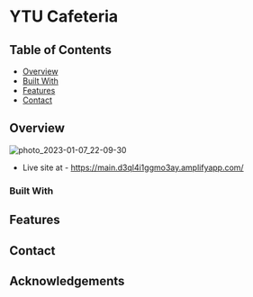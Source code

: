 # YTU Cafeteria

## Table of Contents

- [Overview](#overview)
- [Built With](#built-with)
- [Features](#features)
- [Contact](#contact)


## Overview

![photo_2023-01-07_22-09-30](https://user-images.githubusercontent.com/78092551/211158814-5e7226fa-4a4c-47c2-b028-67452cb6a25a.jpg) 
- Live site at - https://main.d3ql4i1ggmo3ay.amplifyapp.com/

<!-- TODO: Add a screenshot of the live project.
    1. Link to a 'live demo.'
    2. Describe your overall experience in a couple of sentences.
    3. List a few specific technical things that you learned or improved on.
    4. Share any other tips or guidance for others attempting this or something similar.
 -->
 
 

### Built With

<!-- TODO: List any MAJOR libraries/frameworks (e.g. React, Tailwind) with links to their homepages. -->

## Features

<!-- TODO: List what specific 'user problems' that this application solves. -->

## Contact

<!-- TODO: Include icons and links to your RELEVANT, PROFESSIONAL 'DEV-ORIENTED' social media. LinkedIn and dev.to are minimum. -->

## Acknowledgements

<!-- TODO: List any blog posts, tutorials or plugins that you may have used to complete the project. Only list those that had a significant impact. Obviously, we all 'Google' stuff while working on our things, but maybe something in particular stood out as a 'major contributor' to your skill set for this project. -->

